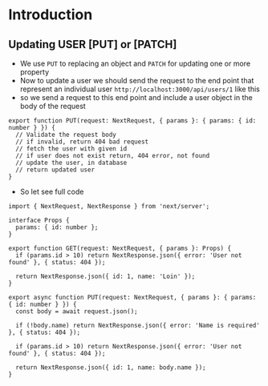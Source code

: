 # Introduction

## Updating USER [PUT] or [PATCH]

- We use `PUT` to replacing an object and `PATCH` for updating one or more property
- Now to update a user we should send the request to the end point that represent an individual user
  `http://localhost:3000/api/users/1` like this
- so we send a request to this end point and include a user object in the body of the request

```tsx
export function PUT(request: NextRequest, { params }: { params: { id: number } }) {
  // Validate the request body
  // if invalid, return 404 bad request
  // fetch the user with given id
  // if user does not exist return, 404 error, not found
  // update the user, in database
  // return updated user
}
```

- So let see full code

```tsx
import { NextRequest, NextResponse } from 'next/server';

interface Props {
  params: { id: number };
}

export function GET(request: NextRequest, { params }: Props) {
  if (params.id > 10) return NextResponse.json({ error: 'User not found' }, { status: 404 });

  return NextResponse.json({ id: 1, name: 'Loin' });
}

export async function PUT(request: NextRequest, { params }: { params: { id: number } }) {
  const body = await request.json();

  if (!body.name) return NextResponse.json({ error: 'Name is required' }, { status: 404 });

  if (params.id > 10) return NextResponse.json({ error: 'User not found' }, { status: 404 });

  return NextResponse.json({ id: 1, name: body.name });
}
```
